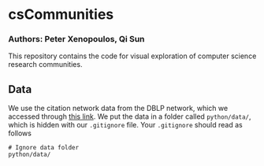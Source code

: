 # csCommunities
### Authors: Peter Xenopoulos, Qi Sun
This repository contains the code for visual exploration of computer science research communities.

## Data
We use the citation network data from the DBLP network, which we accessed through [this link](https://aminer.org/citation). We put the data in a folder called `python/data/`, which is hidden with our `.gitignore` file. Your `.gitignore` should read as follows

```
# Ignore data folder
python/data/
```
